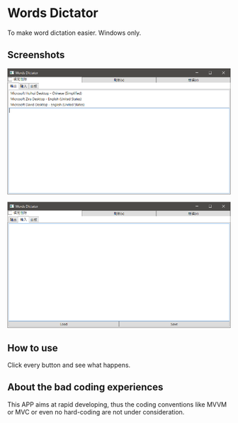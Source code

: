 # Words Dictator

To make word dictation easier. Windows only.

## Screenshots

![](img/2020-09-23-00-35-38.png)

![](img/2020-09-23-00-36-01.png)

## How to use

Click every button and see what happens.

## About the bad coding experiences

This APP aims at rapid developing, thus the coding conventions like MVVM or MVC or even no hard-coding are not under consideration.
